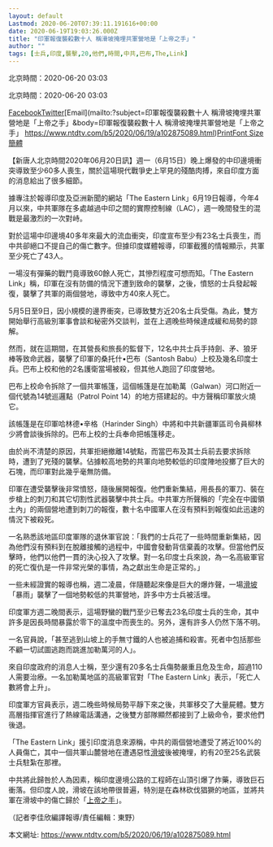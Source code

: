 ```yaml
---
layout: default
Lastmod: 2020-06-20T07:39:11.191616+00:00
date: 2020-06-19T19:03:26.000Z
title: "印軍報復襲殺數十人 稱滑坡掩埋共軍營地是「上帝之手」"
author: ""
tags: [士兵,印度,襲擊,20,他們,時間,中共,巴布,The,Link]
---
```


北京時間：2020-06-20 03:03

北京時間：2020-06-20 03:03

[Facebook](https://www.facebook.com/sharer/sharer.php?u=https://www.ntdtv.com/b5/2020/06/19/a102875089.html)[Twitter](https://twitter.com/intent/tweet?text=%E5%8D%B0%E8%BB%8D%E5%A0%B1%E5%BE%A9%E8%A5%B2%E6%AE%BA%E6%95%B8%E5%8D%81%E4%BA%BA+%E7%A8%B1%E6%BB%91%E5%9D%A1%E6%8E%A9%E5%9F%8B%E5%85%B1%E8%BB%8D%E7%87%9F%E5%9C%B0%E6%98%AF%E3%80%8C%E4%B8%8A%E5%B8%9D%E4%B9%8B%E6%89%8B%E3%80%8D&url=https://www.ntdtv.com/b5/2020/06/19/a102875089.html&via=ntdchinese)[Email](mailto:?subject=印軍報復襲殺數十人 稱滑坡掩埋共軍營地是「上帝之手」&body=印軍報復襲殺數十人 稱滑坡掩埋共軍營地是「上帝之手」 https://www.ntdtv.com/b5/2020/06/19/a102875089.html)[Print](#Print)[Font Size](javascript:void(0))[簡體](https://www.ntdtv.com/gb/2020/06/19/a102875089.html)

【新唐人北京時間2020年06月20日訊】週一（6月15日）晚上爆發的中印邊境衝突導致至少60多人喪生，關於這場現代戰爭史上罕見的殘酷肉搏，來自印度方面的消息給出了很多細節。

據專注於報導印度及亞洲新聞的網站「The Eastern Link」6月19日報導，今年4月以來，中共軍隊在多處越過中印之間的實際控制線（LAC），週一晚間發生的混戰是最激烈的一次對峙。

對於這場中印邊境40多年來最大的流血衝突，印度宣布至少有23名士兵喪生，而中共卻絕口不提自己的傷亡數字。但據印度媒體報導，印軍截獲的情報顯示，共軍至少死亡了43人。

一場沒有彈藥的戰鬥竟導致60餘人死亡，其慘烈程度可想而知。「The Eastern Link」稱，印軍在沒有防備的情況下遭到致命的襲擊，之後，憤怒的士兵發起報復，襲擊了共軍的兩個營地，導致中方40來人死亡。

5月5日至9日，因小規模的邊界衝突，已導致雙方近20名士兵受傷。為此，雙方開始舉行高級別軍事會談和秘密外交談判，並在上週晚些時候達成緩和局勢的諒解。

然而，就在這期間，在其營長和旅長的監督下，12名中共士兵手持劍、矛、狼牙棒等致命武器，襲擊了印軍的桑托什•巴布（Santosh Babu）上校及幾名印度士兵。巴布上校和他的2名護衛當場被殺，但其他人跑回了印度營地。

巴布上校命令拆除了一個共軍帳篷，這個帳篷是在加勒萬（Galwan）河口附近一個代號為14號巡邏點（Patrol Point 14）的地方搭建起的。中方聲稱印軍放火燒它。

該帳篷是在印軍哈林德•辛格（Harinder Singh）中將和中共新疆軍區司令員柳林少將會談後拆除的。巴布上校的士兵奉命把帳篷移走。

由於尚不清楚的原因，共軍拒絕撤離14號點，而當巴布及其士兵前去要求拆除時，遭到了兇殘的襲擊。佔據較高地勢的共軍向地勢較低的印度陣地投擲了巨大的石塊，而印軍對此幾乎毫無防備。

印軍在遭受襲擊後非常憤怒，隨後展開報復。他們重新集結，用長長的軍刀、裝在步槍上的刺刀和其它切割性武器襲擊中共士兵。中共軍方所聲稱的「完全在中國領土內」的兩個營地遭到刺刀的報復，數十名中國軍人在沒有預料到報復如此迅速的情況下被殺死。

一名熟悉該地區印度軍隊的退休軍官說：「我們的士兵花了一些時間重新集結，因為他們沒有預料到在脫離接觸的過程中，中國會發動背信棄義的攻擊。但當他們反擊時，他們以他們一貫的決心投入了攻擊。對一名印度士兵來說，為一名高級軍官的死亡復仇是一件非常光榮的事情，為之獻出生命是正常的。」

一些未經證實的報導也稱，週二凌晨，伴隨聽起來像是巨大的爆炸聲，一場[滑坡](https://www.ntdtv.com/b5/滑坡.htm)「暴雨」襲擊了一個地勢較低的共軍營地，許多中方士兵被活埋。

印度軍方週二晚間表示，這場野蠻的戰鬥至少已奪去23名印度士兵的生命，其中許多是因長時間暴露於零下的溫度中而喪生的。另外，還有許多人仍然下落不明。

一名官員說，「甚至逃到山坡上的手無寸鐵的人也被追捕和殺害。死者中包括那些不顧一切試圖逃跑而跳進加勒萬河的人」。

來自印度政府的消息人士稱，至少還有20多名士兵傷勢嚴重且危及生命，超過110人需要治療。一名加勒萬地區的高級軍官對「The Eastern Link」表示，「死亡人數將會上升」。

印度軍方官員表示，週二晚些時候局勢平靜下來之後，共軍移交了大量屍體。雙方高層指揮官進行了熱線電話溝通，之後雙方部隊顯然都接到了上級命令，要求他們後退。

「The Eastern Link」援引印度消息來源稱，中共的兩個營地遭受了將近100%的人員傷亡，其中一個共軍山麓營地在遭遇惡性[滑坡](https://www.ntdtv.com/b5/滑坡.htm)後被掩埋，約有20至25名武裝士兵駐紮在那裡。

中共將此歸咎於人為因素，稱印度邊境公路的工程師在山頂引爆了炸藥，導致巨石衝落。但印度人說，滑坡在該地帶很普遍，特別是在森林砍伐猖獗的地區，並將共軍在滑坡中的傷亡歸於「[上帝之手](https://www.ntdtv.com/b5/上帝之手.htm)」。

（記者李佳欣編譯報導/責任編輯：東野）

本文網址: https://www.ntdtv.com/b5/2020/06/19/a102875089.html


